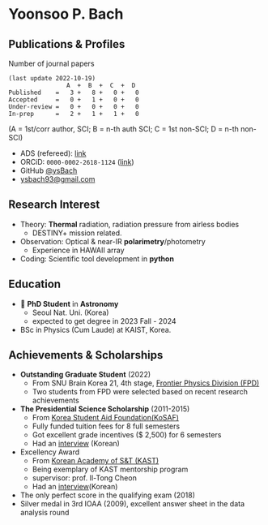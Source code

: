 # Yoonsoo P. Bach

## Publications & Profiles
Number of journal papers 

    (last update 2022-10-19)
                    A  +  B  +  C  +  D 
    Published    =   3 +   8 +   0 +   0 
    Accepted     =   0 +   1 +   0 +   0 
    Under-review =   0 +   0 +   0 +   0 
    In-prep      =   2 +   1 +   1 +   0 

(A = 1st/corr author, SCI; B = n-th auth SCI; C = 1st non-SCI; D = n-th non-SCI)

  * ADS (refereed): [link](https://ui.adsabs.harvard.edu/search/p_=0&q=author%3A%22bach%2C%20yoonsoo%20p.%22%20property%3Arefereed%20year%3A2000-&sort=date%20desc%2C%20bibcode%20desc)
  * ORCiD: ``0000-0002-2618-1124`` ([link](https://orcid.org/my-orcid?orcid=0000-0002-2618-1124))
  * GitHub [@ysBach](https://github.com/ysBach)
  * ysbach93@gmail.com

## Research Interest
  * Theory: **Thermal** radiation, radiation pressure from airless bodies
    * DESTINY+ mission related.
  * Observation: Optical & near-IR **polarimetry**/photometry
    * Experience in HAWAII array
  * Coding: Scientific tool development in **python**
  
## Education
  - 💞️ **PhD Student** in **Astronomy** 
    - Seoul Nat. Uni. (Korea)
    - expected to get degree in 2023 Fall - 2024
  - BSc in Physics (Cum Laude) at KAIST, Korea.


## Achievements & Scholarships
  - **Outstanding Graduate Student** (2022)
    - From SNU Brain Korea 21, 4th stage, [Frontier Physics Division (FPD)](https://fpd.snu.ac.kr/)
    - Two students from FPD were selected based on recent research achievements
  - **The Presidential Science Scholarship** (2011-2015)
    - From [Korea Student Aid Foundation(KoSAF)](https://www.kosaf.go.kr/ko/main.do)
    - Fully funded tuition fees for 8 full semesters
    - Got excellent grade incentives ($ 2,500) for 6 semesters
    - Had an [interview](https://www.chosun.com/site/data/html_dir/2011/12/14/2011121401838.html) (Korean)
  - Excellency Award 
    - From [Korean Academy of S&T (KAST)](https://kast.or.kr/en/)
    - Being exemplary of KAST mentorship program 
    - supervisor: prof. Il-Tong Cheon 
    - Had an [interview](https://kast.tistory.com/14)(Korean)
  - The only perfect score in the qualifying exam (2018)
  - Silver medal in 3rd IOAA (2009), excellent answer sheet in the data analysis round

<!---
ysBach/ysBach is a ✨ special ✨ repository because its `README.md` (this file) appears on your GitHub profile.
You can click the Preview link to take a look at your changes.
--->
